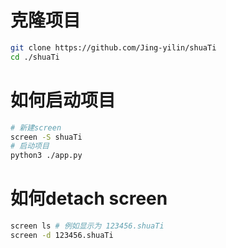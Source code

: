 # 克隆项目
```bash
git clone https://github.com/Jing-yilin/shuaTi
cd ./shuaTi
```


# 如何启动项目
```bash
# 新建screen
screen -S shuaTi
# 启动项目
python3 ./app.py

```

# 如何detach screen
```bash
screen ls # 例如显示为 123456.shuaTi
screen -d 123456.shuaTi

```